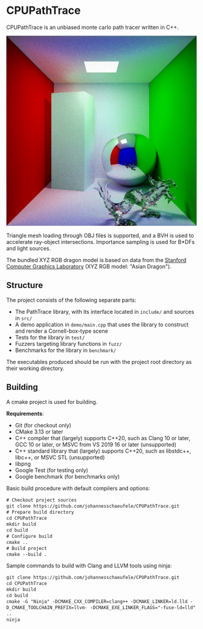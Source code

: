 # CPUPathTrace

CPUPathTrace is an unbiased monte carlo path tracer written in C++.

![A rendering of a Cornell-box-type scene](docs/render_box.png)

Triangle mesh loading through OBJ files is supported, and a BVH is used to accelerate ray-object intersections.
Importance sampling is used for B*DFs and light sources.

The bundled XYZ RGB dragon model is based on data from the [Stanford Computer Graphics Laboratory](https://graphics.stanford.edu/data/3Dscanrep/3Dscanrep.html) (XYZ RGB model: "Asian Dragon").

## Structure

The project consists of the following separate parts:

* The PathTrace library, with its interface located in `include/` and sources in `src/`
* A demo application in `demo/main.cpp` that uses the library to construct and render a Cornell-box-type scene
* Tests for the library in `test/`
* Fuzzers targeting library functions in `fuzz/`
* Benchmarks for the library in `benchmark/`

The executables produced should be run with the project root directory as their working directory.

## Building

A cmake project is used for building.

**Requirements**:
 * Git (for checkout only)
 * CMake 3.13 or later
 * C++ compiler that (largely) supports C++20, such as Clang 10 or later, GCC 10 or later, or MSVC from VS 2019 16 or later (unsupported)
 * C++ standard library that (largely) supports C++20, such as libstdc++, libc++, or MSVC STL (unsupported)
 * libpng
 * Google Test (for testing only)
 * Google benchmark (for benchmarks only)

Basic build procedure with default compilers and options:
```shell
# Checkout project sources
git clone https://github.com/johannesschaeufele/CPUPathTrace.git
# Prepare build directory
cd CPUPathTrace
mkdir build
cd build
# Configure build
cmake ..
# Build project
cmake --build .
```

Sample commands to build with Clang and LLVM tools using ninja:
```shell
git clone https://github.com/johannesschaeufele/CPUPathTrace.git
cd CPUPathTrace
mkdir build
cd build
cmake -G "Ninja" -DCMAKE_CXX_COMPILER=clang++ -DCMAKE_LINKER=ld.lld -D_CMAKE_TOOLCHAIN_PREFIX=llvm- -DCMAKE_EXE_LINKER_FLAGS="-fuse-ld=lld" ..
ninja
```
